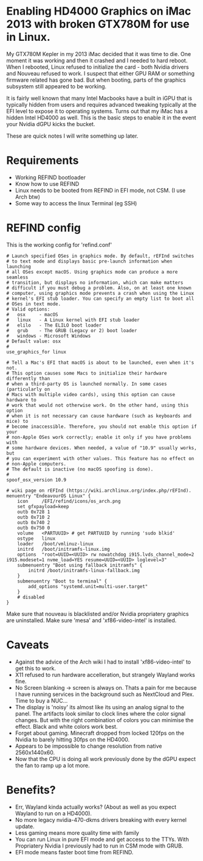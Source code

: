 # Enabling HD4000 Graphics on iMac 2013 with broken GTX780M for use in Linux. 

My GTX780M Kepler in my 2013 iMac decided that it was time to die. One moment it was working and then it crashed and I needed to hard reboot. When I rebooted, Linux refused to initialize the card - both Nvidia drivers and Nouveau refused to work. I suspect that either GPU RAM or something firmware related has gone bad. But when booting, parts of the graphics subsystem still appeared to be working. 

It is fairly well known that many Intel Macbooks have a built in iGPU that is typically hidden from users and requires advanced tweaking typically at the EFI level to expose it to operating systems. Turns out that my iMac has a hidden Intel HD4000 as well. This is the basic steps to enable it in the event your Nvidia dGPU kicks the bucket. 

These are quick notes I will write something up later. 

# Requirements
* Working REFIND bootloader
* Know how to use REFIND
* Linux needs to be booted from REFIND in EFI mode, not CSM. (I use Arch btw)
* Some way to access the linux Terminal (eg SSH)

# REFIND config

This is the working config for 'refind.conf'

```
# Launch specified OSes in graphics mode. By default, rEFInd switches
# to text mode and displays basic pre-launch information when launching
# all OSes except macOS. Using graphics mode can produce a more seamless
# transition, but displays no information, which can make matters
# difficult if you must debug a problem. Also, on at least one known
# computer, using graphics mode prevents a crash when using the Linux
# kernel's EFI stub loader. You can specify an empty list to boot all
# OSes in text mode.
# Valid options:
#   osx     - macOS
#   linux   - A Linux kernel with EFI stub loader
#   elilo   - The ELILO boot loader
#   grub    - The GRUB (Legacy or 2) boot loader
#   windows - Microsoft Windows
# Default value: osx
#
use_graphics_for linux

# Tell a Mac's EFI that macOS is about to be launched, even when it's not.
# This option causes some Macs to initialize their hardware differently than
# when a third-party OS is launched normally. In some cases (particularly on
# Macs with multiple video cards), using this option can cause hardware to
# work that would not otherwise work. On the other hand, using this option
# when it is not necessary can cause hardware (such as keyboards and mice) to
# become inaccessible. Therefore, you should not enable this option if your
# non-Apple OSes work correctly; enable it only if you have problems with
# some hardware devices. When needed, a value of "10.9" usually works, but
# you can experiment with other values. This feature has no effect on
# non-Apple computers.
# The default is inactive (no macOS spoofing is done).
#
spoof_osx_version 10.9

# wiki page on rEFInd (https://wiki.archlinux.org/index.php/rEFInd).
menuentry "EndeavourOS Linux" {
    icon     /EFI/refind/icons/os_arch.png
    set gfxpayload=keep
    outb 0x728 1
    outb 0x710 2
    outb 0x740 2
    outb 0x750 0
    volume   <PARTUUID> # get PARTUUID by running 'sudo blkid'
    ostype   linux
    loader   /boot/vmlinuz-linux
    initrd   /boot/initramfs-linux.img
    options  "root=UUID=<UUID> rw nowatchdog i915.lvds_channel_mode=2 i915.modeset=1 nvme_load=YES resume=UUID=<UUID> loglevel=3"
    submenuentry "Boot using fallback initramfs" {
        initrd /boot/initramfs-linux-fallback.img
    }
    submenuentry "Boot to terminal" {
        add_options "systemd.unit=multi-user.target"
    }
    # disabled
}

```
Make sure that nouveau is blacklisted and/or Nvidia propriatery graphics are uninstalled.
Make sure 'mesa' and 'xf86-video-intel' is installed. 


# Caveats
* Against the advice of the Arch wiki I had to install 'xf86-video-intel' to get this to work. 
* X11 refused to run hardware accelleration, but strangely Wayland works fine.
* No Screen blanking -> screen is always on. Thats a pain for me because I have running services in the background such as NextCloud and Plex. Time to buy a NUC... 
* The display is 'noisy' its almost like its using an analog signal to the panel. The artifacts look similar to clock lines where the color signal changes. But with the right combination of colors you can minimise the effect. Black and white colors work best.
* Forget about gaming. Minecraft dropped from locked 120fps on the Nvidia to barely hitting 30fps on the HD4000.
* Appears to be impossible to change resolution from native 2560x1440x60.
* Now that the CPU is doing all work previously done by the dGPU expect the fan to ramp up a lot more.
  
# Benefits?
* Err, Wayland kinda actually works? (About as well as you expect Wayland to run on a HD4000).
* No more legacy nvidia-470-dkms drivers breaking with every kernel update. 
* Less gaming means more quality time with family
* You can run Linux in pure EFI mode and get access to the TTYs. With Propriatery Nvidia I previously had to run in CSM mode with GRUB.
* EFI mode means faster boot time from REFIND. 


